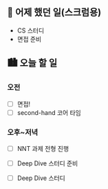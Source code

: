 ## 🌃 어제 했던 일(스크럼용)

- CS 스터디
- 면접 준비

## 🏙️ 오늘 할 일

### 오전

- [ ] 면접!
- [ ] second-hand 코어 타임

### 오후~저녁

- [ ] NNT 과제 전형 진행
- [ ] Deep Dive 스터디 준비
- [ ] Deep Dive 스터디
 
